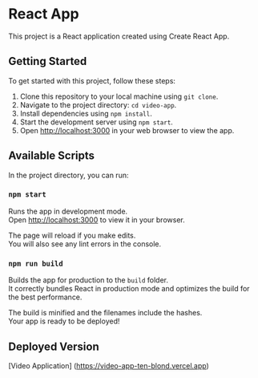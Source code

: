 # React App

This project is a React application created using Create React App.

## Getting Started

To get started with this project, follow these steps:

1. Clone this repository to your local machine using `git clone`.
2. Navigate to the project directory: `cd video-app`.
3. Install dependencies using `npm install`.
4. Start the development server using `npm start`.
5. Open [http://localhost:3000](http://localhost:3000) in your web browser to view the app.

## Available Scripts

In the project directory, you can run:

### `npm start`

Runs the app in development mode.\
Open [http://localhost:3000](http://localhost:3000) to view it in your browser.

The page will reload if you make edits.\
You will also see any lint errors in the console.

### `npm run build`

Builds the app for production to the `build` folder.\
It correctly bundles React in production mode and optimizes the build for the best performance.

The build is minified and the filenames include the hashes.\
Your app is ready to be deployed!

## Deployed Version

[Video Application]
(https://video-app-ten-blond.vercel.app)
